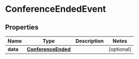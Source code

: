 # ConferenceEndedEvent

## Properties
Name | Type | Description | Notes
------------ | ------------- | ------------- | -------------
**data** | [**ConferenceEnded**](ConferenceEnded.md) |  |  [optional]
